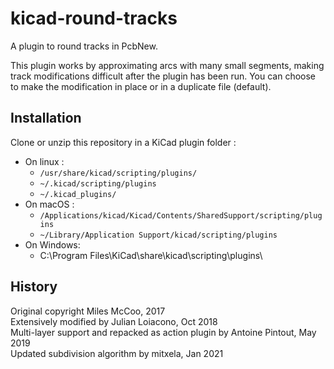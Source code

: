 # kicad-round-tracks
A plugin to round tracks in PcbNew.

This plugin works by approximating arcs with many small segments, making track modifications difficult after the plugin has been run. You can choose to make the modification in place or in a duplicate file (default).

## Installation 
Clone or unzip this repository in a KiCad plugin folder :  

- On linux :
   - `/usr/share/kicad/scripting/plugins/`
   - `~/.kicad/scripting/plugins`
   - `~/.kicad_plugins/`
- On macOS :
   - `/Applications/kicad/Kicad/Contents/SharedSupport/scripting/plugins`
   - `~/Library/Application Support/kicad/scripting/plugins`
- On Windows:
   - C:\Program Files\KiCad\share\kicad\scripting\plugins\

## History
Original copyright Miles McCoo, 2017  
Extensively modified by Julian Loiacono, Oct 2018  
Multi-layer support and repacked as action plugin by Antoine Pintout, May 2019  
Updated subdivision algorithm by mitxela, Jan 2021  
